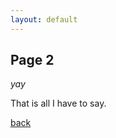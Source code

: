```yaml
---
layout: default
---
```


## Page 2

_yay_

<p id="text"></p>

That is all I have to say.

[back](./)


<script>
var cars = ["Saab", "Volvo", "BMW"];
var randomindex = math.floor(math.random()*3);
document.getElementById("text").innerHTML = cars[randomindex];
</script>
